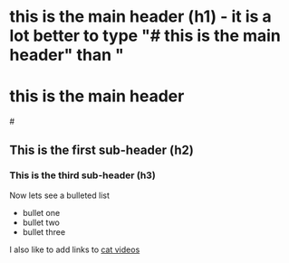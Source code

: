# this is the main header (h1)  - it is a lot better to type "# this is the main header" than " <h1>this is the main header</h1>#
## This is the first sub-header (h2)
### This is the third sub-header (h3)

Now lets see a bulleted list
- bullet one
- bullet two
- bullet three

I also like to add links to [cat videos](https://www.youtube.com/watch?v=tntOCGkgt98)
